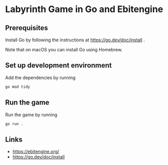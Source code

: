 # Labyrinth Game in Go and Ebitengine

## Prerequisites

Install Go by following the instructions at https://go.dev/doc/install .

Note that on macOS you can install Go using Homebrew.

## Set up development environment

Add the dependencies by running

```bash
go mod tidy
```

## Run the game

Run the game by running

```bash
go run .
```

## Links

- https://ebitengine.org/
- https://go.dev/doc/install

